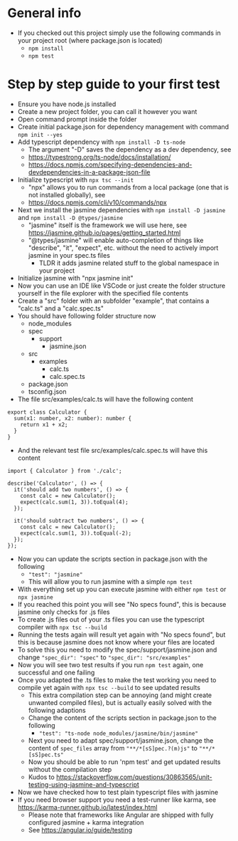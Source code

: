 # General info

- If you checked out this project simply use the following commands in your project root (where package.json is located)
    - `npm install`
    - `npm test`

# Step by step guide to your first test

- Ensure you have node.js installed
- Create a new project folder, you can call it however you want
- Open command prompt inside the folder
- Create initial package.json for dependency management with command `npm init --yes`
- Add typescript dependency with `npm install -D ts-node`
    - The argument "-D" saves the dependency as a dev dependency, see
    - https://typestrong.org/ts-node/docs/installation/
    - https://docs.npmjs.com/specifying-dependencies-and-devdependencies-in-a-package-json-file
- Initialize typescript with `npx tsc --init`
    - "npx" allows you to run commands from a local package (one that is not installed globally), see
    - https://docs.npmjs.com/cli/v10/commands/npx
- Next we install the jasmine dependencies with `npm install -D jasmine` and `npm install -D @types/jasmine`
    - "jasmine" itself is the framework we will use here, see https://jasmine.github.io/pages/getting_started.html
    - "@types/jasmine" will enable auto-completion of things like "describe", "it", "expect", etc. without the need to actively import jasmine in your spec.ts files
        - TLDR it adds jasmine related stuff to the global namespace in your project
- Initialize jasmine with "npx jasmine init"
- Now you can use an IDE like VSCode or just create the folder structure yourself in the file explorer with the specified file contents
- Create a "src" folder with an subfolder "example", that contains a "calc.ts" and a "calc.spec.ts"
- You should have following folder structure now
    - node_modules
    - spec
        - support
            - jasmine.json
    - src
        - examples
            - calc.ts
            - calc.spec.ts
    - package.json
    - tsconfig.json
- The file src/examples/calc.ts will have the following content
```
export class Calculator {
  sum(x1: number, x2: number): number {
    return x1 + x2;
  }
}
```
- And the relevant test file src/examples/calc.spec.ts will have this content
```
import { Calculator } from './calc';

describe('Calculator', () => {
  it('should add two numbers', () => {
    const calc = new Calculator();
    expect(calc.sum(1, 3)).toEqual(4);
  });

  it('should subtract two numbers', () => {
    const calc = new Calculator();
    expect(calc.sum(1, 3)).toEqual(-2);
  });
});
```
- Now you can update the scripts section in package.json with the following
    - `"test": "jasmine"` 
    - This will allow you to run jasmine with a simple `npm test`
- With everything set up you can execute jasmine with either `npm test` or `npx jasmine`
- If you reached this point you will see "No specs found", this is because jasmine only checks for .js files
- To create .js files out of your .ts files you can use the typescript compiler with `npx tsc --build`
- Running the tests again will result yet again with "No specs found", but this is because jasmine does not know where your files are located
- To solve this you need to modify the spec/support/jasmine.json and change `"spec_dir": "spec"` to `"spec_dir": "src/examples"`
- Now you will see two test results if you run `npm test` again, one successful and one failing
- Once you adapted the .ts files to make the test working you need to compile yet again with `npx tsc --build` to see updated results
    - This extra compilation step can be annoying (and might create unwanted compiled files), but is actually easily solved with the following adaptions
    - Change the content of the scripts section in package.json to the following
       - `"test": "ts-node node_modules/jasmine/bin/jasmine"`
    - Next you need to adapt spec/support/jasmine.json, change the content of `spec_files` array from `"**/*[sS]pec.?(m)js"` to `"**/*[sS]pec.ts"`
    - Now you should be able to run 'npm test' and get updated results without the compilation step
    - Kudos to https://stackoverflow.com/questions/30863565/unit-testing-using-jasmine-and-typescript
- Now we have checked how to test plain typescript files with jasmine
- If you need browser support you need a test-runner like karma, see https://karma-runner.github.io/latest/index.html
    - Please note that frameworks like Angular are shipped with fully configured jasmine + karma integration 
    - See https://angular.io/guide/testing